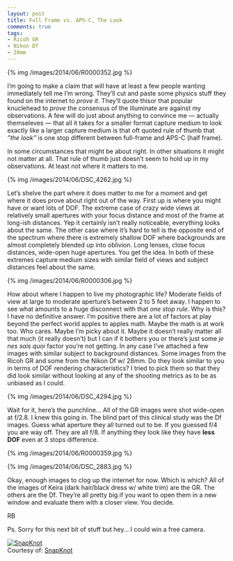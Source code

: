 ```yaml
---
layout: post
title: Full Frame vs. APS-C, The Look
comments: true
tags:
- Ricoh GR
- Nikon Df
- 28mm
---
```


{% img /images/2014/06/R0000352.jpg %}

I’m going to make a claim that will have at least a few people wanting immediately tell me I’m wrong. They’ll cut and paste some physics stuff they found on the internet to *prove it*. They’ll quote thisor that popular knuclehead to *prove* the consensus  of the illuminate are against my observations. A few will do just about anything to convince me — actually themseleves — that all it takes for a smaller format capture medium to look exactly like a larger capture medium is that oft quoted rule of thumb that *”the look”* is one stop different between full-frame and APS-C (half frame).

<!--more-->

In some circumstances that might be about right. In other situations it might not matter at all. That rule of thumb just doesn’t seem to hold up in my observations. At least not where it matters to me. 

{% img /images/2014/06/DSC_4262.jpg %}

Let’s shelve the part where it does matter to me for a moment and get where it does prove about right out of the way. First up is where you might have or want lots of DOF. The extreme case of crazy wide views at relatively small apertures with your focus distance and most of the frame at long-ish distances. Yep it certainly isn’t really noticeable, everything looks about the same. The other case where it’s hard to tell is the opposite end of the spectrum where there is extremely shallow DOF where backgrounds are almost completely blended up into oblivion. Long lenses, close focus distances, wide-open huge apertures. You get the idea. In both of these extremes capture medium sizes with similar field of views and subject distances feel about the same.

{% img /images/2014/06/R0000306.jpg %}

How about where I happen to live my photographic life? Moderate fields of view at large to moderate aperture’s between 2 to 5 feet away. I happen to see what amounts to a huge disconnect with that *one stop rule*. Why is this? I have no definitive answer. I’m positive there are a lot of factors at play beyond the perfect world apples to apples math. Maybe the math is at work too. Who cares. Maybe I’m picky about it. Maybe it doesn’t really matter all that much (it really doesn’t) but I can if it bothers you or there’s just some *je nes sais quoi* factor you’re not getting. In any case I’ve attached a few images with similar subject to background distances. Some images from the Ricoh GR and some from the Nikon Df w/ 28mm. Do they look similar to you in terms of DOF rendering characteristics? I tried to pick them so that they did look similar without looking at any of the shooting metrics as to be as unbiased as I could. 

{% img /images/2014/06/DSC_4294.jpg %}

Wait for it, here’s the punchline… All of the GR images were shot wide-open at f/2.8. I knew this going in. The blind part of this clinical study was the Df images. Guess what aperture they all turned out to be. If you guessed f/4 you are way off. They are all f/8. If anything they look like they have **less DOF** even at 3 stops difference. 

{% img /images/2014/06/R0000359.jpg %}

{% img /images/2014/06/DSC_2883.jpg %}

Okay, enough images to clog up the internet for now. Which is which? All of the images of Keira (dark hair/black dress w/ white trim) are the GR. The others are the Df. They’re all pretty big if you want to open them in a new window and evaluate them with a closer view. You decide.

RB

Ps. Sorry for this next bit of stuff but hey… I could win a free camera. 

<div style="clear:both"><a href="http://snapknot.com"><img src="http://snapknot.com/blog/wp-content/uploads/2014/06/cameraday_quote.jpg" title="SnapKnot" alt="SnapKnot" border="0" /></a></div><div>Courtesy of: <a href="http://snapknot.com">SnapKnot</a></div>

